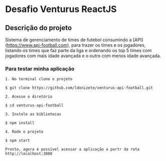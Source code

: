 # Desafio Venturus ReactJS

## Descrição do projeto
Sistema de gerenciamento de times de futebol consumindo a [API]
(https://www.api-football.com), para trazer os times e os jogadores, 
listando os times que faz parte da liga e ordenando os top 5 times com jogadores com mais idade avançada e o outro com menos idade avançada.


### Para testar minha aplicação
```
1. No terminal clone o projeto

$ git clone https://github.com/ldonizete/venturus-api-football.git

2. Acesse o diretório

$ cd venturus-api-football

3. Instale as bibliotecas

$ npm install

4. Rode o projeto

$ npm start

Pronto, agora é possível acessar a aplicação a partr da rota http://localhost:3000
```

